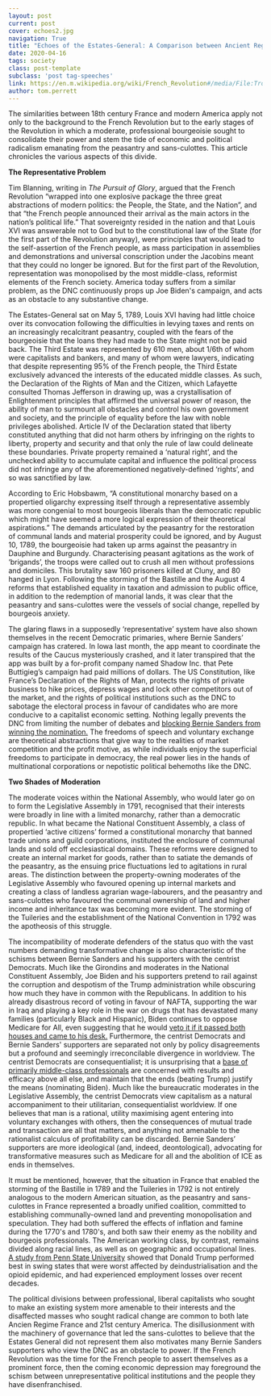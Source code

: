 ```yaml
---
layout: post
current: post
cover: echoes2.jpg
navigation: True
title: "Echoes of the Estates-General: A Comparison between Ancient Regime France and 21st Century America (Part II)"
date: 2020-04-16
tags: society
class: post-template
subclass: 'post tag-speeches'
link: https://en.m.wikipedia.org/wiki/French_Revolution#/media/File:Troisordres.jpg
author: tom.perrett
--- 
```

The similarities between 18th century France and modern America apply not only to the background to the French Revolution but to the early stages of the Revolution in which a moderate, professional bourgeoisie sought to consolidate their power and stem the tide of economic and political radicalism emanating from the peasantry and sans-culottes. This article chronicles the various aspects of this divide.

  

**The Representative Problem**

  

Tim Blanning, writing in *The Pursuit of Glory*, argued that the French Revolution “wrapped into one explosive package the three great abstractions of modern politics: the People, the State, and the Nation”, and that “the French people announced their arrival as the main actors in the nation’s political life.” That sovereignty resided in the nation and that Louis XVI was answerable not to God but to the constitutional law of the State (for the first part of the Revolution anyway), were principles that would lead to the self-assertion of the French people, as mass participation in assemblies and demonstrations and universal conscription under the Jacobins meant that they could no longer be ignored. But for the first part of the Revolution, representation was monopolised by the most middle-class, reformist elements of the French society. America today suffers from a similar problem, as the DNC continuously props up Joe Biden's campaign, and acts as an obstacle to any substantive change.

  

The Estates-General sat on May 5, 1789, Louis XVI having had little choice over its convocation following the difficulties in levying taxes and rents on an increasingly recalcitrant peasantry, coupled with the fears of the bourgeoisie that the loans they had made to the State might not be paid back. The Third Estate was represented by 610 men, about 1/6th of whom were capitalists and bankers, and many of whom were lawyers, indicating that despite representing 95% of the French people, the Third Estate exclusively advanced the interests of the educated middle classes. As such, the Declaration of the Rights of Man and the Citizen, which Lafayette consulted Thomas Jefferson in drawing up, was a crystallisation of Enlightenment principles that affirmed the universal power of reason, the ability of man to surmount all obstacles and control his own government and society, and the principle of equality before the law with noble privileges abolished. Article IV of the Declaration stated that liberty constituted anything that did not harm others by infringing on the rights to liberty, property and security and that only the rule of law could delineate these boundaries. Private property remained a ‘natural right’, and the unchecked ability to accumulate capital and influence the political process did not infringe any of the aforementioned negatively-defined ‘rights’, and so was sanctified by law.

  

According to Eric Hobsbawm, “A constitutional monarchy based on a propertied oligarchy expressing itself through a representative assembly was more congenial to most bourgeois liberals than the democratic republic which might have seemed a more logical expression of their theoretical aspirations.” The demands articulated by the peasantry for the restoration of communal lands and material prosperity could be ignored, and by August 10, 1789, the bourgeoisie had taken up arms against the peasantry in Dauphine and Burgundy. Characterising peasant agitations as the work of ‘brigands’, the troops were called out to crush all men without professions and domiciles. This brutality saw 160 prisoners killed at Cluny, and 80 hanged in Lyon. Following the storming of the Bastille and the August 4 reforms that established equality in taxation and admission to public office, in addition to the redemption of manorial lands, it was clear that the peasantry and sans-culottes were the vessels of social change, repelled by bourgeois anxiety.

  

The glaring flaws in a supposedly ‘representative’ system have also shown themselves in the recent Democratic primaries, where Bernie Sanders’ campaign has cratered. In Iowa last month, the app meant to coordinate the results of the Caucus mysteriously crashed, and it later transpired that the app was built by a for-profit company named Shadow Inc. that Pete Buttigieg’s campaign had paid millions of dollars. The US Constitution, like France’s Declaration of the Rights of Man, protects the rights of private business to hike prices, depress wages and lock other competitors out of the market, and the rights of political institutions such as the DNC to sabotage the electoral process in favour of candidates who are more conducive to a capitalist economic setting. Nothing legally prevents the DNC from limiting the number of debates and [blocking Bernie Sanders from winning the nomination.](https://www.independent.co.uk/news/world/americas/us-politics/bernie-sanders-democratic-primary-dnc-convention-superdelegates-nomination-2020-election-a9363626.html) The freedoms of speech and voluntary exchange are theoretical abstractions that give way to the realities of market competition and the profit motive, as while individuals enjoy the superficial freedoms to participate in democracy, the real power lies in the hands of multinational corporations or nepotistic political behemoths like the DNC.

  

**Two Shades of Moderation**

  

The moderate voices within the National Assembly, who would later go on to form the Legislative Assembly in 1791, recognised that their interests were broadly in line with a limited monarchy, rather than a democratic republic. In what became the National Constituent Assembly, a class of propertied ‘active citizens’ formed a constitutional monarchy that banned trade unions and guild corporations, instituted the enclosure of communal lands and sold off ecclesiastical domains. These reforms were designed to create an internal market for goods, rather than to satiate the demands of the peasantry, as the ensuing price fluctuations led to agitations in rural areas. The distinction between the property-owning moderates of the Legislative Assembly who favoured opening up internal markets and creating a class of landless agrarian wage-labourers, and the peasantry and sans-culottes who favoured the communal ownership of land and higher income and inheritance tax was becoming more evident. The storming of the Tuileries and the establishment of the National Convention in 1792 was the apotheosis of this struggle.

  

The incompatibility of moderate defenders of the status quo with the vast numbers demanding transformative change is also characteristic of the schisms between Bernie Sanders and his supporters with the centrist Democrats. Much like the Girondins and moderates in the National Constituent Assembly, Joe Biden and his supporters pretend to rail against the corruption and despotism of the Trump administration while obscuring how much they have in common with the Republicans. In addition to his already disastrous record of voting in favour of NAFTA, supporting the war in Iraq and playing a key role in the war on drugs that has devastated many families (particularly Black and Hispanic), Biden continues to oppose Medicare for All, even suggesting that he would [veto it if it passed both houses and came to his desk.](https://www.politifact.com/factchecks/2020/mar/10/facebook-posts/when-biden-was-asked-if-he-would-veto-medicare-all/) Furthermore, the centrist Democrats and Bernie Sanders' supporters are separated not only by policy disagreements but a profound and seemingly irreconcilable divergence in worldview. The centrist Democrats are consequentialist; it is unsurprising that a [base of primarily middle-class professionals](https://www.theatlantic.com/politics/archive/2020/03/suburbanites-are-backing-biden/607726/) are concerned with results and efficacy above all else, and maintain that the ends (beating Trump) justify the means (nominating Biden). Much like the bureaucratic moderates in the Legislative Assembly, the centrist Democrats view capitalism as a natural accompaniment to their utilitarian, consequentialist worldview. If one believes that man is a rational, utility maximising agent entering into voluntary exchanges with others, then the consequences of mutual trade and transaction are all that matters, and anything not amenable to the rationalist calculus of profitability can be discarded. Bernie Sanders’ supporters are more ideological (and, indeed, deontological), advocating for transformative measures such as Medicare for all and the abolition of ICE as ends in themselves.

  

It must be mentioned, however, that the situation in France that enabled the storming of the Bastille in 1789 and the Tuileries in 1792 is not entirely analogous to the modern American situation, as the peasantry and sans-culottes in France represented a broadly unified coalition, committed to establishing communally-owned land and preventing monopolisation and speculation. They had both suffered the effects of inflation and famine during the 1770's and 1780's, and both saw their enemy as the nobility and bourgeois professionals. The American working class, by contrast, remains divided along racial lines, as well as on geographic and occupational lines. [A study from Penn State University](https://aese.psu.edu/directory/smm67/Election16.pdf?wpisrc=nl_daily202&wpmm=1) showed that Donald Trump performed best in swing states that were worst affected by deindustrialisation and the opioid epidemic, and had experienced employment losses over recent decades.

  

The political divisions between professional, liberal capitalists who sought to make an existing system more amenable to their interests and the disaffected masses who sought radical change are common to both late Ancien Regime France and 21st century America. The disillusionment with the machinery of governance that led the sans-culottes to believe that the Estates General did not represent them also motivates many Bernie Sanders supporters who view the DNC as an obstacle to power. If the French Revolution was the time for the French people to assert themselves as a prominent force, then the coming economic depression may foreground the schism between unrepresentative political institutions and the people they have disenfranchised.
